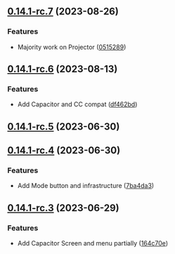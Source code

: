 ## [0.14.1-rc.7](https://github.com/KatCodesMods/mffs/compare/v0.14.1-rc.6...v0.14.1-rc.7) (2023-08-26)


### Features

* Majority work on Projector ([0515289](https://github.com/KatCodesMods/mffs/commit/051528937e3e1fe3e9039ccfbe71a733f6f029c1))



## [0.14.1-rc.6](https://github.com/KatCodesMods/mffs/compare/v0.14.1-rc.5...v0.14.1-rc.6) (2023-08-13)


### Features

* Add Capacitor and CC compat ([df462bd](https://github.com/KatCodesMods/mffs/commit/df462bdc6204488a000b23db38fdccb428eadb6e))



## [0.14.1-rc.5](https://github.com/KatCodesMods/mffs/compare/v0.14.1-rc.4...v0.14.1-rc.5) (2023-06-30)



## [0.14.1-rc.4](https://github.com/KatCodesMods/mffs/compare/v0.14.1-rc.3...v0.14.1-rc.4) (2023-06-30)


### Features

* Add Mode button and infrastructure ([7ba4da3](https://github.com/KatCodesMods/mffs/commit/7ba4da303580ccf770262bd287b7c68bd8b32b34))



## [0.14.1-rc.3](https://github.com/KatCodesMods/mffs/compare/v0.14.1-rc.2...v0.14.1-rc.3) (2023-06-29)


### Features

* Add Capacitor Screen and menu partially ([164c70e](https://github.com/KatCodesMods/mffs/commit/164c70e196a0ca86db15c16a37a6eb3073e1e544))



